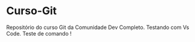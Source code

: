 # Curso-Git
Repositório do curso Git da Comunidade Dev Completo. 
Testando com Vs Code.
Teste de comando !

